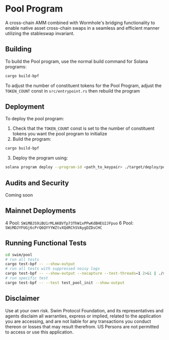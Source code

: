 # Pool Program

A cross-chain AMM combined with Wormhole's bridging functionality to enable 
native asset cross-chain swaps in a seamless and efficient manner utilizing the stableswap invariant.


## Building
To build the Pool program, use the normal build command for Solana programs:

```bash
cargo build-bpf
```

To adjust the number of constituent tokens for the Pool Program, adjust the `TOKEN_COUNT` const in `src/entrypoint.rs` then rebuild the program

## Deployment
To deploy the pool program:
1. Check that the `TOKEN_COUNT` const is set to the number of constituent tokens you want the pool program to initialize
2. Build the program:
  ```bash
  cargo build-bpf
  ```
3. Deploy the program using:
  ```bash
  solana program deploy --program-id <path_to_keypair> ./target/deploy/pool.so
  ```

## Audits and Security
Coming soon

## Mainnet Deployments
4 Pool: `SWiMBJS9iBU1rMLAKBVfp73ThW1xPPwKdBHEU2JFpuo`
6 Pool: `SWiMDJYFUGj6cPrQ6QYYYWZtvXQdRChSVAygDZDsCHC`

## Running Functional Tests

```bash
cd swim/pool
# run all tests
cargo test-bpf -- --show-output
# run all tests with suppressed noisy logs
cargo test-bpf -- --show-output --nocapture --test-threads=1 2>&1 | ./sol_spam_filter.py
# run specific test
cargo test-bpf -- --test test_pool_init --show-output
```

## Disclaimer
Use at your own risk. Swim Protocol Foundation, and its representatives and agents disclaim all warranties, express or implied, related to the application you are accessing, and are not liable for any transactions you conduct thereon or losses that may result therefrom. US Persons are not permitted to access or use this application.